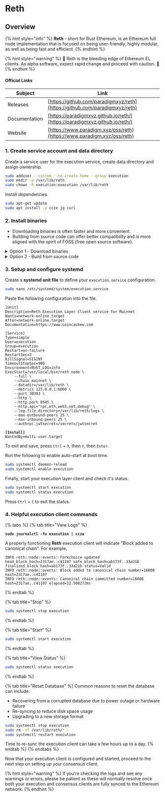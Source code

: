 # Reth

## Overview

{% hint style="info" %}
**Reth** - short for Rust Ethereum, is an Ethereum full node implementation that is focused on being user-friendly, highly modular, as well as being fast and efficient.
{% endhint %}

{% hint style="warning" %}
:construction: Reth is the bleeding edge of Ethereum EL clients. As alpha software, expect rapid change and proceed with caution. :construction:
{% endhint %}

#### Official Links



| Subject       | Link                                                                       |
| ------------- | -------------------------------------------------------------------------- |
| Releases      | [https://github.com/paradigmxyz/reth](https://github.com/paradigmxyz/reth) |
| Documentation | [https://paradigmxyz.github.io/reth/](https://paradigmxyz.github.io/reth/) |
| Website       | [https://www.paradigm.xyz/oss/reth](https://www.paradigm.xyz/oss/reth)     |

### 1. Create service account and data directory

Create a service user for the execution service, create data directory and assign ownership.

```bash
sudo adduser --system --no-create-home --group execution
sudo mkdir -p /var/lib/reth
sudo chown -R execution:execution /var/lib/reth
```

Install dependencies.

```bash
sudo apt-get update
sudo apt install -y ccze jq curl
```

### **2. Install binaries**

* Downloading binaries is often faster and more convenient.
* Building from source code can offer better compatibility and is more aligned with the spirit of FOSS (free open source software).

<details>

<summary>Option 1 - Download binaries</summary>

```bash
RELEASE_URL="https://api.github.com/repos/paradigmxyz/reth/releases/latest"
BINARIES_URL="$(curl -s $RELEASE_URL | jq -r ".assets[] | select(.name) | .browser_download_url" | grep x86_64-unknown-linux-gnu.tar.gz$)"

echo Downloading URL: $BINARIES_URL

cd $HOME
wget -O reth.tar.gz $BINARIES_URL
tar -xzvf reth.tar.gz -C $HOME
rm reth.tar.gz
```

Install the binaries and display the version.

```bash
sudo mv $HOME/reth /usr/local/bin
reth --version
```

</details>

<details>

<summary>Option 2 - Build from source code</summary>

**Install rust dependency**

```bash
curl --proto '=https' --tlsv1.2 -sSf https://sh.rustup.rs | sh
```

When prompted, enter '1' to proceed with the default install.

Update your environment variables.

```bash
echo export PATH="$HOME/.cargo/bin:$PATH" >> ~/.bashrc
source ~/.bashrc
```

Install rust dependencies.

```bash
sudo apt-get update
sudo apt install -y git libclang-dev pkg-config build-essential
```

Build the binaries.

```bash
mkdir -p ~/git
cd ~/git
git clone https://github.com/paradigmxyz/reth.git
cd reth
git fetch --tags
# Get latest tag name
latestTag=$(git describe --tags `git rev-list --tags --max-count=1`)
# Checkout latest tag
git checkout $latestTag
# Build the release
cargo build --release
```

In case of compilation errors, run the following sequence.

```bash
rustup update
cargo clean
cargo build --release
```

Verify Reth was built properly by checking the version number.

```bash
~/git/reth/target/release/reth --version
```

Install the binary.

```bash
sudo cp ~/git/reth/target/release/reth /usr/local/bin
```

</details>

### **3. Setup and configure systemd**

Create a **systemd unit file** to define your `execution.service` configuration.

```bash
sudo nano /etc/systemd/system/execution.service
```

Paste the following configuration into the file.

<pre class="language-bash"><code class="lang-bash">[Unit]
Description=Reth Execution Layer Client service for Mainnet
Wants=network-online.target
After=network-online.target
Documentation=https://www.coincashew.com

[Service]
Type=simple
User=execution
Group=execution
Restart=on-failure
RestartSec=3
KillSignal=SIGINT
TimeoutStopSec=900
Environment=RUST_LOG=info
ExecStart=/usr/local/bin/reth node \
    --full \
    --chain mainnet \
    --datadir=/var/lib/reth \
    --metrics 127.0.0.1:6060 \
    --port 30303 \
    --http \
    --http.port 8545 \
    --http.api="rpc,eth,web3,net,debug" \
    --log.file.directory=/var/lib/reth/logs \ 
    --max-outbound-peers 25 \
    --max-inbound-peers 25 \
    --authrpc.jwtsecret=/secrets/jwtsecret
   
<strong>[Install]
</strong>WantedBy=multi-user.target
</code></pre>

To exit and save, press `Ctrl` + `X`, then `Y`, then `Enter`.

Run the following to enable auto-start at boot time.

```bash
sudo systemctl daemon-reload
sudo systemctl enable execution
```

Finally, start your execution layer client and check it's status.

```bash
sudo systemctl start execution
sudo systemctl status execution
```

Press `Ctrl` + `C` to exit the status.

### 4. Helpful execution client commands

{% tabs %}
{% tab title="View Logs" %}
<pre class="language-bash"><code class="lang-bash"><strong>sudo journalctl -fu execution | ccze
</strong></code></pre>

A properly functioning **Reth** execution client will indicate "Block added to canonical chain". For example,

```
INFO reth::node::events: Forkchoice updated head_block_hash=2317ae..c41107 safe_block_hash=ab173f..33a21b finalized_block_hash=ab173f..33a21b status=Valid
INFO reth::node::events: Block added to canonical chain number=16000 hash=2317ae..c41107
INFO reth::node::events: Canonical chain committed number=16000 hash=2317ae..c41107 elapsed=12.508272ms
```
{% endtab %}

{% tab title="Stop" %}
```bash
sudo systemctl stop execution
```
{% endtab %}

{% tab title="Start" %}
```bash
sudo systemctl start execution
```
{% endtab %}

{% tab title="View Status" %}
```bash
sudo systemctl status execution
```
{% endtab %}

{% tab title="Reset Database" %}
Common reasons to reset the database can include:

* Recovering from a corrupted database due to power outage or hardware failure
* Re-syncing to reduce disk space usage
* Upgrading to a new storage format

```bash
sudo systemctl stop execution
sudo rm -rf /var/lib/reth/*
sudo systemctl restart execution
```

Time to re-sync the execution client can take a few hours up to a day.
{% endtab %}
{% endtabs %}

Now that your execution client is configured and started, proceed to the next step on setting up your consensus client.

{% hint style="warning" %}
If you're checking the logs and see any warnings or errors, please be patient as these will normally resolve once both your execution and consensus clients are fully synced to the Ethereum network.
{% endhint %}
